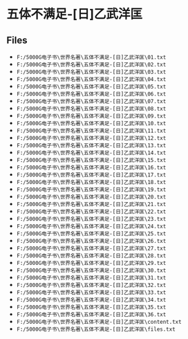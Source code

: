 # 五体不满足-[日]乙武洋匡

## Files

- `F:/5000G电子书\世界名著\五体不满足-[日]乙武洋匡\01.txt`
- `F:/5000G电子书\世界名著\五体不满足-[日]乙武洋匡\02.txt`
- `F:/5000G电子书\世界名著\五体不满足-[日]乙武洋匡\03.txt`
- `F:/5000G电子书\世界名著\五体不满足-[日]乙武洋匡\04.txt`
- `F:/5000G电子书\世界名著\五体不满足-[日]乙武洋匡\05.txt`
- `F:/5000G电子书\世界名著\五体不满足-[日]乙武洋匡\06.txt`
- `F:/5000G电子书\世界名著\五体不满足-[日]乙武洋匡\07.txt`
- `F:/5000G电子书\世界名著\五体不满足-[日]乙武洋匡\08.txt`
- `F:/5000G电子书\世界名著\五体不满足-[日]乙武洋匡\09.txt`
- `F:/5000G电子书\世界名著\五体不满足-[日]乙武洋匡\10.txt`
- `F:/5000G电子书\世界名著\五体不满足-[日]乙武洋匡\11.txt`
- `F:/5000G电子书\世界名著\五体不满足-[日]乙武洋匡\12.txt`
- `F:/5000G电子书\世界名著\五体不满足-[日]乙武洋匡\13.txt`
- `F:/5000G电子书\世界名著\五体不满足-[日]乙武洋匡\14.txt`
- `F:/5000G电子书\世界名著\五体不满足-[日]乙武洋匡\15.txt`
- `F:/5000G电子书\世界名著\五体不满足-[日]乙武洋匡\16.txt`
- `F:/5000G电子书\世界名著\五体不满足-[日]乙武洋匡\17.txt`
- `F:/5000G电子书\世界名著\五体不满足-[日]乙武洋匡\18.txt`
- `F:/5000G电子书\世界名著\五体不满足-[日]乙武洋匡\19.txt`
- `F:/5000G电子书\世界名著\五体不满足-[日]乙武洋匡\20.txt`
- `F:/5000G电子书\世界名著\五体不满足-[日]乙武洋匡\21.txt`
- `F:/5000G电子书\世界名著\五体不满足-[日]乙武洋匡\22.txt`
- `F:/5000G电子书\世界名著\五体不满足-[日]乙武洋匡\23.txt`
- `F:/5000G电子书\世界名著\五体不满足-[日]乙武洋匡\24.txt`
- `F:/5000G电子书\世界名著\五体不满足-[日]乙武洋匡\25.txt`
- `F:/5000G电子书\世界名著\五体不满足-[日]乙武洋匡\26.txt`
- `F:/5000G电子书\世界名著\五体不满足-[日]乙武洋匡\27.txt`
- `F:/5000G电子书\世界名著\五体不满足-[日]乙武洋匡\28.txt`
- `F:/5000G电子书\世界名著\五体不满足-[日]乙武洋匡\29.txt`
- `F:/5000G电子书\世界名著\五体不满足-[日]乙武洋匡\30.txt`
- `F:/5000G电子书\世界名著\五体不满足-[日]乙武洋匡\31.txt`
- `F:/5000G电子书\世界名著\五体不满足-[日]乙武洋匡\32.txt`
- `F:/5000G电子书\世界名著\五体不满足-[日]乙武洋匡\33.txt`
- `F:/5000G电子书\世界名著\五体不满足-[日]乙武洋匡\34.txt`
- `F:/5000G电子书\世界名著\五体不满足-[日]乙武洋匡\35.txt`
- `F:/5000G电子书\世界名著\五体不满足-[日]乙武洋匡\36.txt`
- `F:/5000G电子书\世界名著\五体不满足-[日]乙武洋匡\content.txt`
- `F:/5000G电子书\世界名著\五体不满足-[日]乙武洋匡\files.txt`
